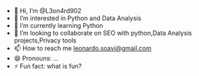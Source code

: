 - 👋 Hi, I’m @L3on4rd902
- 👀 I’m interested in Python and Data Analysis
- 🌱 I’m currently learning Python
- 💞️ I’m looking to collaborate on SEO with python,Data Analysis projects,Privacy tools
- 📫 How to reach me leonardo.soavi@gmail.com
- 😄 Pronouns: ...
- ⚡ Fun fact: what is fun?

<!---
L3on4rd902/L3on4rd902 is a ✨ special ✨ repository because its `README.md` (this file) appears on your GitHub profile.
You can click the Preview link to take a look at your changes.
--->
